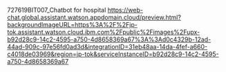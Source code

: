 727619BIT007_Chatbot for hospital  https://web-chat.global.assistant.watson.appdomain.cloud/preview.html?backgroundImageURL=https%3A%2F%2Fjp-tok.assistant.watson.cloud.ibm.com%2Fpublic%2Fimages%2Fupx-b92d28c9-14c2-4595-a750-4d8658369a67%3A%3Ad0c4329b-12ad-44ad-909c-97e56fd0ad3d&integrationID=31eb48aa-14da-4fef-a660-c4018de03969&region=jp-tok&serviceInstanceID=b92d28c9-14c2-4595-a750-4d8658369a67
